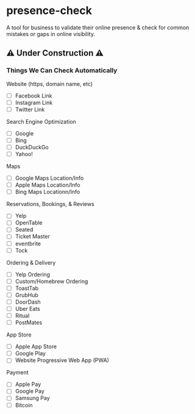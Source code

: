 # presence-check
A tool for business to validate their online presence &amp; check for common mistakes or gaps in online visibility.

## ⚠️ Under Construction ⚠️

### Things We Can Check Automatically

Website (https, domain name, etc)
- [ ] Facebook Link
- [ ] Instagram Link
- [ ] Twitter Link

Search Engine Optimization
- [ ] Google
- [ ] Bing
- [ ] DuckDuckGo
- [ ] Yahoo!

Maps
- [ ] Google Maps Location/Info
- [ ] Apple Maps Location/Info
- [ ] Bing Maps Locationn/Info

Reservations, Bookings, & Reviews
- [ ] Yelp
- [ ] OpenTable
- [ ] Seated
- [ ] Ticket Master
- [ ] eventbrite
- [ ] Tock
 
Ordering & Delivery
- [ ] Yelp Ordering
- [ ] Custom/Homebrew Ordering
- [ ] ToastTab
- [ ] GrubHub
- [ ] DoorDash
- [ ] Uber Eats
- [ ] Ritual
- [ ] PostMates

App Store
- [ ] Apple App Store
- [ ] Google Play
- [ ] Website Progressive Web App (PWA)

Payment
- [ ] Apple Pay
- [ ] Google Pay
- [ ] Samsung Pay
- [ ] Bitcoin
